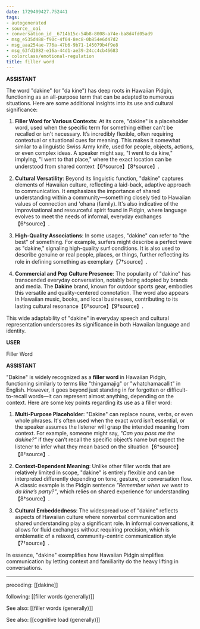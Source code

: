 ```yaml
---
date: 1729409427.752441
tags:
- autogenerated
- source__oai
- conversation_id__6714b15c-54b8-8008-a74e-ba8d4fd05ad9
- msg_e535d488-f90c-4f04-8ec8-0b854e6d47d2
- msg_aaa254ae-776a-47b6-9b71-145079b4f9e8
- msg_63fd1082-e16a-44d1-ae39-24cc4cb46683
- colorclass/emotional-regulation
title: filler word
---
```


**ASSISTANT**

The word "dakine" (or "da kine") has deep roots in Hawaiian Pidgin, functioning as an all-purpose term that can be adapted to numerous situations. Here are some additional insights into its use and cultural significance:

1. **Filler Word for Various Contexts**: At its core, "dakine" is a placeholder word, used when the specific term for something either can't be recalled or isn't necessary. It’s incredibly flexible, often requiring contextual or situational cues for meaning. This makes it somewhat similar to a linguistic Swiss Army knife, used for people, objects, actions, or even complex ideas. A speaker might say, "I went to da kine," implying, "I went to that place," where the exact location can be understood from shared context【6†source】【8†source】.

2. **Cultural Versatility**: Beyond its linguistic function, "dakine" captures elements of Hawaiian culture, reflecting a laid-back, adaptive approach to communication. It emphasizes the importance of shared understanding within a community—something closely tied to Hawaiian values of connection and 'ohana (family). It's also indicative of the improvisational and resourceful spirit found in Pidgin, where language evolves to meet the needs of informal, everyday exchanges【6†source】.

3. **High-Quality Associations**: In some usages, "dakine" can refer to "the best" of something. For example, surfers might describe a perfect wave as "dakine," signaling high-quality surf conditions. It is also used to describe genuine or real people, places, or things, further reflecting its role in defining something as exemplary【7†source】.

4. **Commercial and Pop Culture Presence**: The popularity of "dakine" has transcended everyday conversation, notably being adopted by brands and media. The **Dakine** brand, known for outdoor sports gear, embodies this versatile and quality-centered connotation. The word also appears in Hawaiian music, books, and local businesses, contributing to its lasting cultural resonance【6†source】【9†source】.

This wide adaptability of "dakine" in everyday speech and cultural representation underscores its significance in both Hawaiian language and identity.


**USER**

Filler Word


**ASSISTANT**

"Dakine" is widely recognized as a **filler word** in Hawaiian Pidgin, functioning similarly to terms like "thingamajig" or "whatchamacallit" in English. However, it goes beyond just standing in for forgotten or difficult-to-recall words—it can represent almost anything, depending on the context. Here are some key points regarding its use as a filler word:

1. **Multi-Purpose Placeholder**: "Dakine" can replace nouns, verbs, or even whole phrases. It's often used when the exact word isn’t essential, or the speaker assumes the listener will grasp the intended meaning from context. For example, someone might say, *"Can you pass me the dakine?"* if they can’t recall the specific object’s name but expect the listener to infer what they mean based on the situation【6†source】【8†source】.

2. **Context-Dependent Meaning**: Unlike other filler words that are relatively limited in scope, "dakine" is entirely flexible and can be interpreted differently depending on tone, gesture, or conversation flow. A classic example is the Pidgin sentence *"Remember when we went to da kine’s party?"*, which relies on shared experience for understanding【8†source】. 

3. **Cultural Embeddedness**: The widespread use of "dakine" reflects aspects of Hawaiian culture where nonverbal communication and shared understanding play a significant role. In informal conversations, it allows for fluid exchanges without requiring precision, which is emblematic of a relaxed, community-centric communication style【7†source】.

In essence, "dakine" exemplifies how Hawaiian Pidgin simplifies communication by letting context and familiarity do the heavy lifting in conversations.


---

preceding: [[dakine]]  


following: [[filler words (generally)]]

See also: [[filler words (generally)]]


See also: [[cognitive load (generally)]]